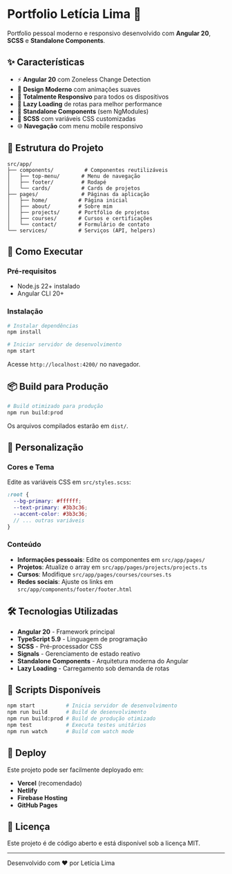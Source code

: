 # Portfolio Letícia Lima 🚀

Portfolio pessoal moderno e responsivo desenvolvido com **Angular 20**, **SCSS** e **Standalone Components**.

## ✨ Características

- ⚡ **Angular 20** com Zoneless Change Detection
- 🎨 **Design Moderno** com animações suaves
- 📱 **Totalmente Responsivo** para todos os dispositivos
- 🎯 **Lazy Loading** de rotas para melhor performance
- 🔧 **Standalone Components** (sem NgModules)
- 💅 **SCSS** com variáveis CSS customizadas
- 🌐 **Navegação** com menu mobile responsivo

## 📁 Estrutura do Projeto

```
src/app/
├── components/          # Componentes reutilizáveis
│   ├── top-menu/       # Menu de navegação
│   ├── footer/         # Rodapé
│   └── cards/          # Cards de projetos
├── pages/              # Páginas da aplicação
│   ├── home/          # Página inicial
│   ├── about/         # Sobre mim
│   ├── projects/      # Portfólio de projetos
│   ├── courses/       # Cursos e certificações
│   └── contact/       # Formulário de contato
└── services/          # Serviços (API, helpers)
```

## 🚀 Como Executar

### Pré-requisitos
- Node.js 22+ instalado
- Angular CLI 20+

### Instalação

```bash
# Instalar dependências
npm install

# Iniciar servidor de desenvolvimento
npm start
```

Acesse `http://localhost:4200/` no navegador.

## 📦 Build para Produção

```bash
# Build otimizado para produção
npm run build:prod
```

Os arquivos compilados estarão em `dist/`.

## 🎨 Personalização

### Cores e Tema
Edite as variáveis CSS em `src/styles.scss`:

```scss
:root {
  --bg-primary: #ffffff;
  --text-primary: #3b3c36;
  --accent-color: #3b3c36;
  // ... outras variáveis
}
```

### Conteúdo
- **Informações pessoais**: Edite os componentes em `src/app/pages/`
- **Projetos**: Atualize o array em `src/app/pages/projects/projects.ts`
- **Cursos**: Modifique `src/app/pages/courses/courses.ts`
- **Redes sociais**: Ajuste os links em `src/app/components/footer/footer.html`

## 🛠️ Tecnologias Utilizadas

- **Angular 20** - Framework principal
- **TypeScript 5.9** - Linguagem de programação
- **SCSS** - Pré-processador CSS
- **Signals** - Gerenciamento de estado reativo
- **Standalone Components** - Arquitetura moderna do Angular
- **Lazy Loading** - Carregamento sob demanda de rotas

## 📝 Scripts Disponíveis

```bash
npm start          # Inicia servidor de desenvolvimento
npm run build      # Build de desenvolvimento
npm run build:prod # Build de produção otimizado
npm test           # Executa testes unitários
npm run watch      # Build com watch mode
```

## 🚀 Deploy

Este projeto pode ser facilmente deployado em:
- **Vercel** (recomendado)
- **Netlify**
- **Firebase Hosting**
- **GitHub Pages**

## 📄 Licença

Este projeto é de código aberto e está disponível sob a licença MIT.

---

Desenvolvido com ❤️ por Letícia Lima
